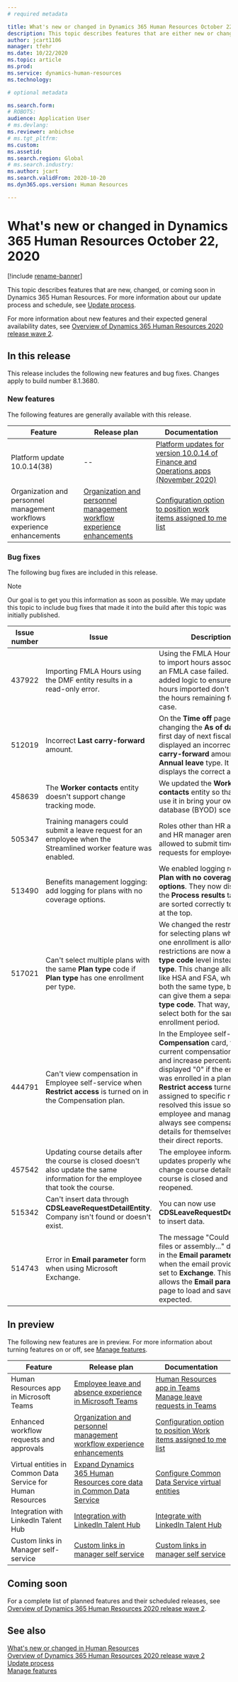 ```yaml
---
# required metadata

title: What's new or changed in Dynamics 365 Human Resources October 22, 2020
description: This topic describes features that are either new or changed in Microsoft Dynamics 365 Human Resources.
author: jcart1106
manager: tfehr
ms.date: 10/22/2020
ms.topic: article
ms.prod:
ms.service: dynamics-human-resources
ms.technology:

# optional metadata

ms.search.form:
# ROBOTS:
audience: Application User
# ms.devlang:
ms.reviewer: anbichse
# ms.tgt_pltfrm:
ms.custom:
ms.assetid:
ms.search.region: Global
# ms.search.industry:
ms.author: jcart
ms.search.validFrom: 2020-10-20
ms.dyn365.ops.version: Human Resources

---
```


# What's new or changed in Dynamics 365 Human Resources October 22, 2020

[!include [rename-banner](~/includes/cc-data-platform-banner.md)]

This topic describes features that are new, changed, or coming soon in Dynamics 365 Human Resources. For more information about our update process and schedule, see [Update process](hr-admin-setup-update-process.md).

For more information about new features and their expected general availability dates, see [Overview of Dynamics 365 Human Resources 2020 release wave 2](https://docs.microsoft.com/dynamics365-release-plan/2020wave2/human-resources/dynamics365-human-resources/).

## In this release

This release includes the following new features and bug fixes. Changes apply to build number 8.1.3680.

### New features

The following features are generally available with this release.

| Feature | Release plan | Documentation |
| --- | --- | --- |
| Platform update 10.0.14(38) | -- | [Platform updates for version 10.0.14 of Finance and Operations apps (November 2020)](https://docs.microsoft.com/dynamics365/fin-ops-core/dev-itpro/get-started/whats-new-platform-updates-10-0-14) |
| Organization and personnel management workflows experience enhancements | [Organization and personnel management workflow experience enhancements](https://docs.microsoft.com/dynamics365-release-plan/2020wave2/human-resources/dynamics365-human-resources/organization-personnel-management-workflow-experience-enhancements) | [Configuration option to position work items assigned to me list](https://docs.microsoft.com/dynamics365/human-resources/hr-whats-new-2020-09-03#configuration-option-to-position-work-items-assigned-to-me-list-477004) |


### Bug fixes

The following bug fixes are included in this release.

> [!NOTE]
> Our goal is to get you this information as soon as possible. We may update this topic to include bug fixes that made it into the build after this topic was initially published.

| Issue number| Issue  | Description|
| --- | --- | --- |
| 437922 | Importing FMLA Hours using the DMF entity results in a read-only error. | Using the FMLA Hours entity to import hours associated to an FMLA case failed. We added logic to ensure that the hours imported don't exceed the hours remaining for the case. |
| 512019 | Incorrect **Last carry-forward** amount. | On the **Time off** page, changing the **As of date** to the first day of next fiscal period displayed an incorrect **Last carry-forward** amount for **Annual leave** type. It now displays the correct amount. |
| 458639 | The **Worker contacts** entity doesn't support change tracking mode. | We updated the **Worker contacts** entity so that you can use it in bring your own database (BYOD) scenarios.|
| 505347 | Training managers could submit a leave request for an employee when the Streamlined worker feature was enabled. | Roles other than HR assistant and HR manager aren't allowed to submit time0off requests for employees. |
| 513490 | Benefits management logging: add logging for plans with no coverage options. | We enabled logging results for **Plan with no coverage options**. They now display in the **Process results** table and are sorted correctly to display at the top. |
| 517021 | Can't select multiple plans with the same **Plan type** code if **Plan type** has one enrollment per type. | We changed the restrictions for selecting plans where only one enrollment is allowed. The restrictions are now at the **Plan type code** level instead of **Plan type**. This change allows plans like HSA and FSA, which are both the same type, but you can give them a separate **Plan type code**. That way, you can select both for the same enrollment period. |
| 444791 | Can't view compensation in Employee self-service when **Restrict access** is turned on in the Compensation plan. | In the Employee self-service **Compensation** card, the current compensation amount and increase percentage displayed "0" if the employee was enrolled in a plan with **Restrict access** turned on and assigned to specific roles. We resolved this issue so the employee and manager can always see compensation details for themselves and their direct reports. |
| 457542 | Updating course details after the course is closed doesn't also update the same information for the employee that took the course. | The employee information now updates properly when you change course details after a course is closed and reopened. |
| 515342 | Can't insert data through **CDSLeaveRequestDetailEntity**. Company isn't found or doesn't exist. | You can now use **CDSLeaveRequestDetailEntity** to insert data. |
| 514743 | Error in **Email parameter** form when using Microsoft Exchange. | The message "Could not load files or assembly..." displayed in the **Email parameters** page when the email provider was set to **Exchange**. This fix also allows the **Email parameters** page to load and save as expected. |


## In preview

The following new features are in preview. For more information about turning features on or off, see [Manage features](hr-admin-manage-features.md).

| Feature | Release plan | Documentation |
| --- | --- | --- |
| Human Resources app in Microsoft Teams | [Employee leave and absence experience in Microsoft Teams](https://docs.microsoft.com/dynamics365-release-plan/2020wave1/dynamics365-human-resources/employee-leave-absence-experience-teams) | [Human Resources app in Teams](https://go.microsoft.com/fwlink/?linkid=2127841)<br>[Manage leave requests in Teams](hr-teams-leave-app.md) |
| Enhanced workflow requests and approvals | [Organization and personnel management workflow experience enhancements](https://docs.microsoft.com/dynamics365-release-plan/2020wave2/human-resources/dynamics365-human-resources/organization-personnel-management-workflow-experience-enhancements) | [Configuration option to position Work items assigned to me list](https://docs.microsoft.com/dynamics365/human-resources/hr-whats-new-2020-09-03#configuration-option-to-position-work-items-assigned-to-me-list-477004) |
| Virtual entities in Common Data Service for Human Resources | [Expand Dynamics 365 Human Resources core data in Common Data Service](https://docs.microsoft.com/dynamics365-release-plan/2020wave2/human-resources/dynamics365-human-resources/expand-dynamics-365-human-resources-core-data-common-data-service) | [Configure Common Data Service virtual entities](hr-admin-integration-common-data-service-virtual-entities.md) |
| Integration with LinkedIn Talent Hub | [Integration with LinkedIn Talent Hub](https://docs.microsoft.com/dynamics365-release-plan/2020wave2/human-resources/dynamics365-human-resources/integration-linkedin-talent-hub) | [Integrate with LinkedIn Talent Hub](https://docs.microsoft.com/dynamics365/human-resources/hr-admin-integration-linkedin) |
| Custom links in Manager self-service | [Custom links in manager self service](https://docs.microsoft.com/dynamics365-release-plan/2020wave2/human-resources/dynamics365-human-resources/custom-links-manager-self-service) | [Custom links in manager self service](https://aka.ms/MSSCustomLinks) |

## Coming soon

For a complete list of planned features and their scheduled releases, see [Overview of Dynamics 365 Human Resources 2020 release wave 2](https://docs.microsoft.com/dynamics365-release-plan/2020wave2/human-resources/dynamics365-human-resources/).


## See also

[What's new or changed in Human Resources](hr-admin-whats-new.md)</br>
[Overview of Dynamics 365 Human Resources 2020 release wave 2](https://docs.microsoft.com/dynamics365-release-plan/2020wave2/human-resources/dynamics365-human-resources/)</br>
[Update process](hr-admin-setup-update-process.md)</br>
[Manage features](hr-admin-manage-features.md)
